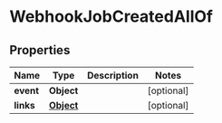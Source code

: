 

# WebhookJobCreatedAllOf


## Properties

| Name | Type | Description | Notes |
|------------ | ------------- | ------------- | -------------|
|**event** | **Object** |  |  [optional] |
|**links** | [**Object**](Object.md) |  |  [optional] |



